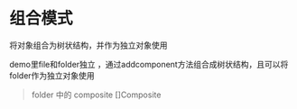 # 组合模式

将对象组合为树状结构，并作为独立对象使用

demo里file和folder独立 ，通过addcomponent方法组合成树状结构，且可以将folder作为独立对象使用
> folder 中的 composite []Composite
